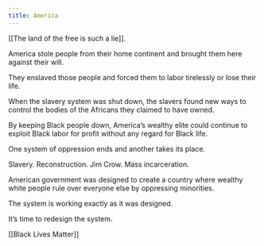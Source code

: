 ```yaml
---
title: America
---
```

[[The land of the free is such a lie]].

America stole people from their home continent and brought them here against their will.

They enslaved those people and forced them to labor tirelessly or lose their life.

When the slavery system was shut down, the slavers found new ways to control the bodies of the Africans they claimed to have owned.

By keeping Black people down, America’s wealthy elite could continue to exploit Black labor for profit without any regard for Black life.

One system of oppression ends and another takes its place.

Slavery.
Reconstruction.
Jim Crow.
Mass incarceration.

American government was designed to create a country where wealthy white people rule over everyone else by oppressing minorities.

The system is working exactly as it was designed.

It’s time to redesign the system.

[[Black Lives Matter]]
